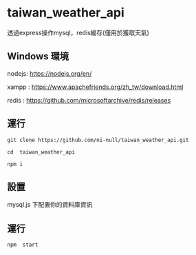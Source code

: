 # taiwan_weather_api 

透過express操作mysql，redis緩存(僅用於獲取天氣)

## Windows 環境

nodejs: https://nodejs.org/en/

xampp : https://www.apachefriends.org/zh_tw/download.html

redis : https://github.com/microsoftarchive/redis/releases


## 運行


```
git clone https://github.com/ni-null/taiwan_weather_api.git

cd  taiwan_weather_api

npm i
```

## 設置

mysql.js 下配置你的資料庫資訊

## 運行

```
npm  start
```
